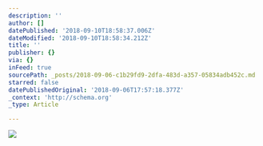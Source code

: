 ```yaml
---
description: ''
author: []
datePublished: '2018-09-10T18:58:37.006Z'
dateModified: '2018-09-10T18:58:34.212Z'
title: ''
publisher: {}
via: {}
inFeed: true
sourcePath: _posts/2018-09-06-c1b29fd9-2dfa-483d-a357-05834adb452c.md
starred: false
datePublishedOriginal: '2018-09-06T17:57:18.377Z'
_context: 'http://schema.org'
_type: Article

---
```

![](https://the-grid-user-content.s3-us-west-2.amazonaws.com/d91a55ac-e119-4528-8d26-9ba33dbe9486.jpg)